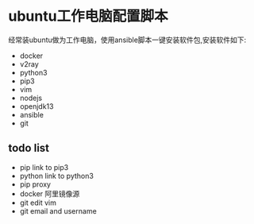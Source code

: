 # ubuntu工作电脑配置脚本

经常装ubuntu做为工作电脑，使用ansible脚本一键安装软件包,安装软件如下:
- docker
- v2ray
- python3
- pip3
- vim
- nodejs
- openjdk13
- ansible
- git

## todo list
- pip link to pip3
- python link to python3
- pip proxy
- docker 阿里镜像源
- git edit vim
- git email and username

